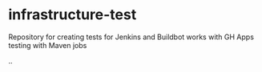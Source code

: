 # infrastructure-test
Repository for creating tests for Jenkins and Buildbot
works with GH Apps
testing with Maven jobs

..
